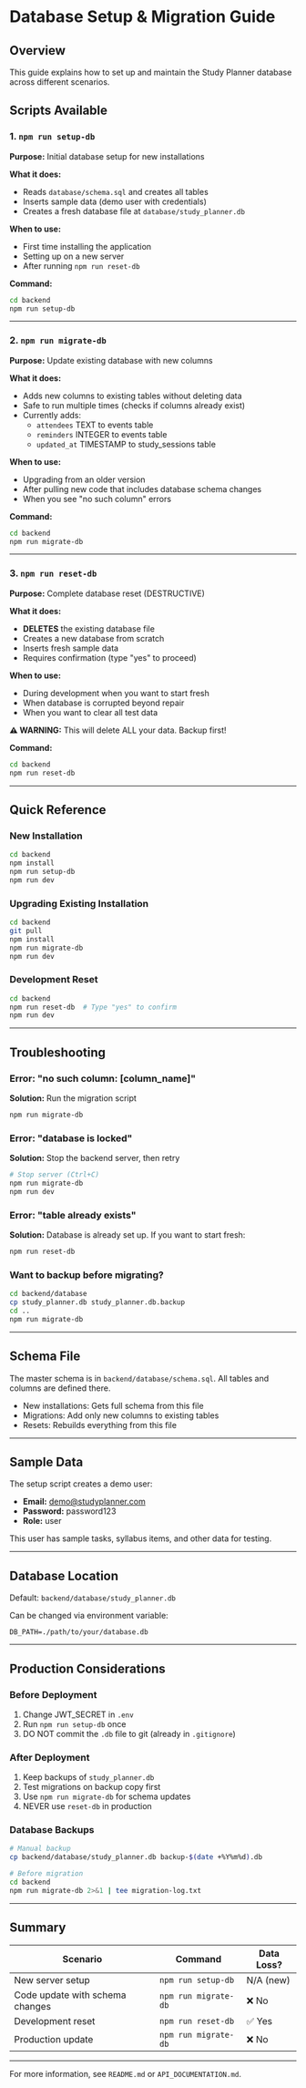 # Database Setup & Migration Guide

## Overview

This guide explains how to set up and maintain the Study Planner database across different scenarios.

## Scripts Available

### 1. `npm run setup-db`
**Purpose:** Initial database setup for new installations

**What it does:**
- Reads `database/schema.sql` and creates all tables
- Inserts sample data (demo user with credentials)
- Creates a fresh database file at `database/study_planner.db`

**When to use:**
- First time installing the application
- Setting up on a new server
- After running `npm run reset-db`

**Command:**
```bash
cd backend
npm run setup-db
```

---

### 2. `npm run migrate-db`
**Purpose:** Update existing database with new columns

**What it does:**
- Adds new columns to existing tables without deleting data
- Safe to run multiple times (checks if columns already exist)
- Currently adds:
  - `attendees` TEXT to events table
  - `reminders` INTEGER to events table
  - `updated_at` TIMESTAMP to study_sessions table

**When to use:**
- Upgrading from an older version
- After pulling new code that includes database schema changes
- When you see "no such column" errors

**Command:**
```bash
cd backend
npm run migrate-db
```

---

### 3. `npm run reset-db`
**Purpose:** Complete database reset (DESTRUCTIVE)

**What it does:**
- **DELETES** the existing database file
- Creates a new database from scratch
- Inserts fresh sample data
- Requires confirmation (type "yes" to proceed)

**When to use:**
- During development when you want to start fresh
- When database is corrupted beyond repair
- When you want to clear all test data

**⚠️ WARNING:** This will delete ALL your data. Backup first!

**Command:**
```bash
cd backend
npm run reset-db
```

---

## Quick Reference

### New Installation
```bash
cd backend
npm install
npm run setup-db
npm run dev
```

### Upgrading Existing Installation
```bash
cd backend
git pull
npm install
npm run migrate-db
npm run dev
```

### Development Reset
```bash
cd backend
npm run reset-db  # Type "yes" to confirm
npm run dev
```

---

## Troubleshooting

### Error: "no such column: [column_name]"
**Solution:** Run the migration script
```bash
npm run migrate-db
```

### Error: "database is locked"
**Solution:** Stop the backend server, then retry
```bash
# Stop server (Ctrl+C)
npm run migrate-db
npm run dev
```

### Error: "table already exists"
**Solution:** Database is already set up. If you want to start fresh:
```bash
npm run reset-db
```

### Want to backup before migrating?
```bash
cd backend/database
cp study_planner.db study_planner.db.backup
cd ..
npm run migrate-db
```

---

## Schema File

The master schema is in `backend/database/schema.sql`. All tables and columns are defined there.

- New installations: Gets full schema from this file
- Migrations: Add only new columns to existing tables
- Resets: Rebuilds everything from this file

---

## Sample Data

The setup script creates a demo user:
- **Email:** demo@studyplanner.com
- **Password:** password123
- **Role:** user

This user has sample tasks, syllabus items, and other data for testing.

---

## Database Location

Default: `backend/database/study_planner.db`

Can be changed via environment variable:
```env
DB_PATH=./path/to/your/database.db
```

---

## Production Considerations

### Before Deployment
1. Change JWT_SECRET in `.env`
2. Run `npm run setup-db` once
3. DO NOT commit the `.db` file to git (already in `.gitignore`)

### After Deployment
1. Keep backups of `study_planner.db`
2. Test migrations on backup copy first
3. Use `npm run migrate-db` for schema updates
4. NEVER use `reset-db` in production

### Database Backups
```bash
# Manual backup
cp backend/database/study_planner.db backup-$(date +%Y%m%d).db

# Before migration
cd backend
npm run migrate-db 2>&1 | tee migration-log.txt
```

---

## Summary

| Scenario | Command | Data Loss? |
|----------|---------|------------|
| New server setup | `npm run setup-db` | N/A (new) |
| Code update with schema changes | `npm run migrate-db` | ❌ No |
| Development reset | `npm run reset-db` | ✅ Yes |
| Production update | `npm run migrate-db` | ❌ No |

---

For more information, see `README.md` or `API_DOCUMENTATION.md`.
